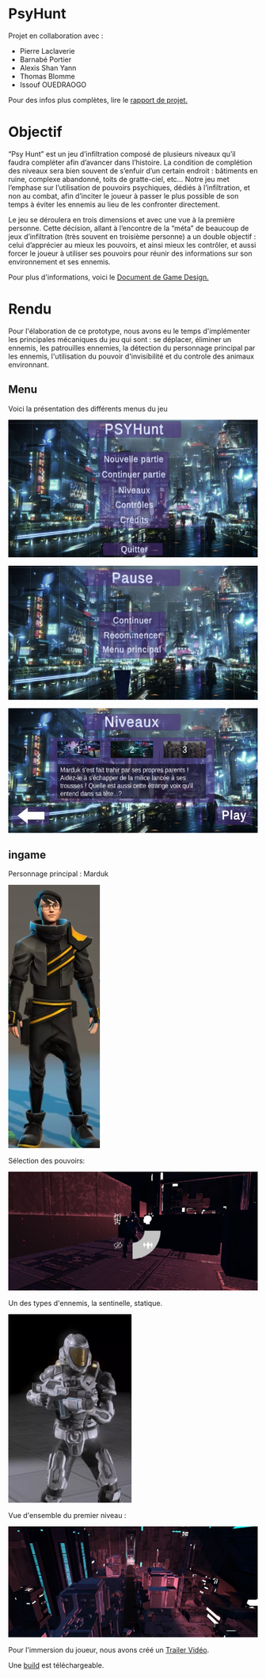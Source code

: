 # PsyHunt 

Projet en collaboration avec : 
- Pierre Laclaverie
- Barnabé Portier
- Alexis Shan Yann
- Thomas Blomme
- Issouf OUEDRAOGO 

Pour des infos plus complètes, lire le [rapport de projet.](Ress/pdf/rapport.pdf)

# Objectif 

“Psy Hunt” est un jeu d’infiltration composé de plusieurs niveaux qu’il faudra compléter afin d’avancer dans l’histoire. La condition de complétion des niveaux sera bien souvent de s’enfuir d’un certain endroit : bâtiments en ruine, complexe abandonné, toits de gratte-ciel, etc… Notre jeu met l’emphase sur l’utilisation de pouvoirs psychiques, dédiés à l’infiltration, et non au combat, afin d’inciter le joueur à passer le plus possible de son temps à éviter les ennemis au lieu de les confronter directement.

Le jeu se déroulera en trois dimensions et avec une vue à la première personne. Cette décision, allant à l’encontre de la “méta” de beaucoup de jeux d’infiltration (très souvent en troisième personne) a un double objectif : celui d’apprécier au mieux les pouvoirs, et ainsi mieux les contrôler, et aussi forcer le joueur à utiliser ses pouvoirs pour réunir des informations sur son environnement et ses ennemis. 


Pour plus d'informations, voici le [Document de Game Design.](Ress/pdf/GDD.pdf)


# Rendu 

Pour l'élaboration de ce prototype, nous avons eu le temps d'implémenter les principales mécaniques du jeu qui sont : se déplacer, éliminer un ennemis, les patrouilles ennemies, la détection du personnage principal par les ennemis, l'utilisation du pouvoir d'invisibilité et du controle des animaux environnant.

## Menu 

Voici la présentation des différents menus du jeu 

![HUD](Ress/Images/HUD.jpg)

![pauuse](Ress/Images/pause.jpg)

![niv](Ress/Images/niveaux.jpg)

## ingame
Personnage principal : Marduk

![marduk](Ress/Images/perso.jpg)

Sélection des pouvoirs: 

![selction](Ress/Images/selection-pouvoir.jpg)

Un des types d'ennemis, la sentinelle, statique.

![sentinelle](Ress/Images/sentinelle.jpg)

Vue d'ensemble du premier niveau :

![vue ensemble](Ress/Images/vue-ensemble.jpg)


Pour l'immersion du joueur, nous avons créé un [Trailer Vidéo](https://drive.google.com/file/d/1qnwtUZi7F5SaIj2yIF_ALonA2mIYjX64/view?usp=sharing).

Une [build](https://drive.google.com/file/d/1gsdGnWgqK7wP7w03K80GbLTubdxLCUdA/view?usp=sharing) est téléchargeable.

